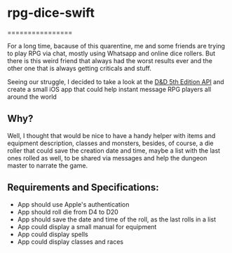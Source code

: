 # rpg-dice-swift
================

For a long time, bacause of this quarentine, me and some friends are trying to play RPG via chat, mostly using Whatsapp and online dice rollers.
But there is this weird friend that always had the worst results ever and the other one that is always getting criticals and stuff.

Seeing our struggle, I decided to take a look at the [D&D 5th Edition API](https://www.dnd5eapi.co/) 
and create a small iOS app that could help instant message RPG players all around the world

Why?
-----

Well, I thought that would be nice to have a handy helper with items and equipment description, classes and monsters, besides, of course, a die roller that
could save the creation date and time, maybe a list with the last ones rolled as well, to be shared via messages and help the dungeon master to narrate the game.

Requirements and Specifications:
--------------------------------

* App should use Apple's authentication
* App should roll die from D4 to D20
* App should save the date and time of the roll, as the last rolls in a list
* App could display a small manual for equipment
* App could display spells
* App could display classes and races


